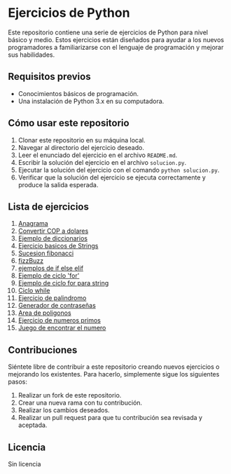 # Ejercicios de Python

Este repositorio contiene una serie de ejercicios de Python para nivel básico y medio. Estos ejercicios están diseñados para ayudar a los nuevos programadores a familiarizarse con el lenguaje de programación y mejorar sus habilidades.

## Requisitos previos

- Conocimientos básicos de programación.
- Una instalación de Python 3.x en su computadora.

## Cómo usar este repositorio

1. Clonar este repositorio en su máquina local.
2. Navegar al directorio del ejercicio deseado.
3. Leer el enunciado del ejercicio en el archivo `README.md`.
4. Escribir la solución del ejercicio en el archivo `solucion.py`.
5. Ejecutar la solución del ejercicio con el comando `python solucion.py`.
6. Verificar que la solución del ejercicio se ejecuta correctamente y produce la salida esperada.

## Lista de ejercicios

1. [Anagrama](python_basico/anagrama/README.md)
2. [Convertir COP a dolares](python_basico/cop_to_dls/README.md)
3. [Ejemplo de diccionarios](python_basico/dictionay/README.md)
4. [Ejercicio basicos de Strings](python_basico/exercise_1/README.md)
5. [Sucesion fibonacci](python_basico/fibonacci/README.md)
6. [fizzBuzz](python_basico/fizzBuzz/README.md)
7. [ejemplos de if else elif](python_basico/if_else_elif/README.md)
8. [Ejemplo de ciclo 'for'](python_basico/loop_for/README.md)
9. [Ejemplo de ciclo for para string](python_basico/loop_for_string/README.md)
10. [Ciclo while](python_basico/loop_while/README.md)
11. [Ejercicio de palindromo](python_basico/palindromo/README.md)
12. [Generador de contraseñas](python_basico/paswword_generator/README.md)
13. [Area de poligonos](python_basico/polygon_area/README.md)
14. [Ejercicio de numeros primos](python_basico/prime_number/README.md)
15. [Juego de encontrar el numero](python_basico/random_number/README.md)

## Contribuciones

Siéntete libre de contribuir a este repositorio creando nuevos ejercicios o mejorando los existentes. Para hacerlo, simplemente sigue los siguientes pasos:

1. Realizar un fork de este repositorio.
2. Crear una nueva rama con tu contribución.
3. Realizar los cambios deseados.
4. Realizar un pull request para que tu contribución sea revisada y aceptada.

## Licencia

Sin licencia

